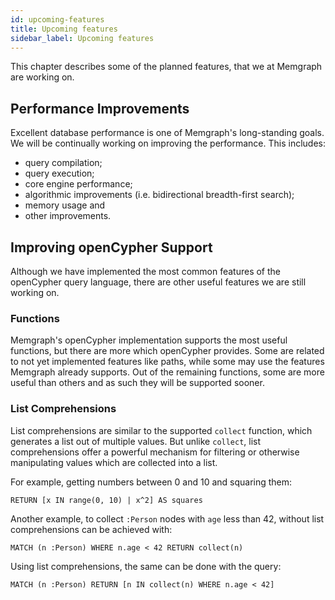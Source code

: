 ```yaml
---
id: upcoming-features
title: Upcoming features
sidebar_label: Upcoming features
---
```


This chapter describes some of the planned features, that we at Memgraph are
working on.

## Performance Improvements

Excellent database performance is one of Memgraph's long-standing goals. We
will be continually working on improving the performance. This includes:

  * query compilation;
  * query execution;
  * core engine performance;
  * algorithmic improvements (i.e. bidirectional breadth-first search);
  * memory usage and
  * other improvements.

## Improving openCypher Support

Although we have implemented the most common features of the openCypher query
language, there are other useful features we are still working on.

### Functions

Memgraph's openCypher implementation supports the most useful functions, but
there are more which openCypher provides. Some are related to not yet
implemented features like paths, while some may use the features Memgraph
already supports. Out of the remaining functions, some are more useful than
others and as such they will be supported sooner.

### List Comprehensions

List comprehensions are similar to the supported `collect` function, which
generates a list out of multiple values. But unlike `collect`, list
comprehensions offer a powerful mechanism for filtering or otherwise
manipulating values which are collected into a list.

For example, getting numbers between 0 and 10 and squaring them:

```cypher
RETURN [x IN range(0, 10) | x^2] AS squares
```

Another example, to collect `:Person` nodes with `age` less than 42, without
list comprehensions can be achieved with:

```cypher
MATCH (n :Person) WHERE n.age < 42 RETURN collect(n)
```

Using list comprehensions, the same can be done with the query:

```cypher
MATCH (n :Person) RETURN [n IN collect(n) WHERE n.age < 42]
```
